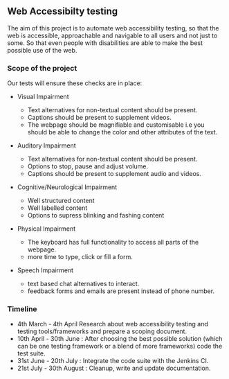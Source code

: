 ## Web Accessibilty testing
The aim of this project is to automate web accessibility testing, so that the web is accessible, approachable and navigable to all users and not just to some. So that even people with disabilities are able to make the best possible use of the web.

### Scope of the project
Our tests will ensure these checks are in place:

* Visual Impairment
  * Text alternatives for non-textual content should be present.
  * Captions should be present to supplement videos.
  * The webpage should be magnifiable and customisable i.e you should be able to change the color and other attributes of the text.
  
* Auditory Impairment
  * Text alternatives for non-textual content should be present.
  * Options to stop, pause and adjust volume.
  * Captions should be present to supplement audio and videos.
  
* Cognitive/Neurological Impairment
  * Well structured content
  * Well labelled content
  * Options to supress blinking and fashing content
  
* Physical Impairment
  * The keyboard has full functionality to access all parts of the webpage.
  * more time to type, click or fill a form.
  
* Speech Impairment
  * text based chat alternatives to interact.
  * feedback forms and emails are present instead of phone number.

### Timeline
* 4th March - 4th April Research about web accessibility testing and testing tools/frameworks and prepare a scoping document.
* 10th April - 30th June : After choosing the best possible solution (which can be one testing framework or a blend of more frameworks) code the test suite.
* 31st June - 20th July : Integrate the code suite with the Jenkins CI.
* 21st July - 30th August : Cleanup, write and update documentation.




